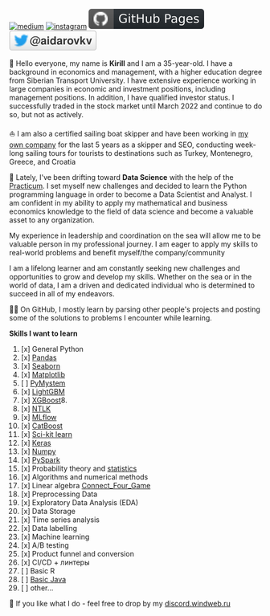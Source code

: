 [![medium](https://aleen42.github.io/badges/src/medium.svg)](https://medium.com/@windweb)
[![instagram](https://badges.aleen42.com/src/instagram.svg)](https://www.instagram.com/best_sail)
[![Github Pages](https://github.com/windweb/windweb/blob/master/github.svg)](https://windweb.github.io/)
[![Twitter](https://raw.githubusercontent.com/windweb/windweb/master/twitter.svg)](https://twitter.com/aidarovkv)
<!---
[![Twitter](https://img.shields.io/twitter/follow/aidarovkv?label=%40aidarovkv&style=social)](https://twitter.com/aidarovkv)
https://shields.io/
https://metrics.lecoq.io/insights/windweb 
-->

👋 Hello everyone, my name is **Kirill** and I am a 35-year-old. I have a background in economics and management, with a higher education degree from Siberian Transport University. I have extensive experience working in large companies in economic and investment positions, including management positions.
In addition, I have qualified investor status. I successfully traded in the stock market until March 2022 and continue to do so, but not as actively.

⛵ I am also a certified sailing boat skipper and have been working in [my own company](https://best-sail.ru) for the last 5 years as a skipper and SEO, conducting week-long sailing tours for tourists to destinations such as Turkey, Montenegro, Greece, and Croatia

🧮 Lately, I've been drifting toward **Data Science** with the help of the [Practicum](https://practicum.com/data-science/). I set myself new challenges and decided to learn the Python programming language in order to become a Data Scientist and Analyst. I am confident in my ability to apply my mathematical and business economics knowledge to the field of data science and become a valuable asset to any organization.

My experience in leadership and coordination on the sea will allow me to be valuable person in my professional journey. I am eager to apply my skills to real-world problems and benefit myself/the company/community

I am a lifelong learner and am constantly seeking new challenges and opportunities to grow and develop my skills. Whether on the sea or in the world of data, I am a driven and dedicated individual who is determined to succeed in all of my endeavors.


👨‍💻 On GitHub, I mostly learn by parsing other people's projects and posting some of the solutions to problems I encounter while learning.

**Skills I want to learn**
1. [x] General Python
2. [x] [Pandas](https://pandas.pydata.org/)
3. [x] [Seaborn](https://seaborn.pydata.org/)
4. [x] [Matplotlib](https://matplotlib.org/)
5. [ ] [PyMystem](https://pypi.org/project/pymystem3/)
6. [x] [LightGBM](https://github.com/microsoft/LightGBM)
7. [x] [XGBoost](https://github.com/dmlc/xgboost)8. 
8. [x] [NTLK](https://www.nltk.org/)
9. [x] [MLflow](https://mlflow.org/)
10. [x] [CatBoost](https://catboost.ai/)
11. [x] [Sci-kit learn](https://scikit-learn.org/stable/)
12. [x] [Keras](https://keras.io/)
13. [x] [Numpy](https://numpy.org/)
14. [x] [PySpark](https://spark.apache.org/docs/latest/api/python/)
15. [x] Probability theory and [statistics](https://stepik.org/course/76/info)
16. [x] Algorithms and numerical methods
17. [x] Linear algebra [Connect_Four_Game](https://github.com/windweb/Connect_Four_Game)
18. [x] Preprocessing Data
19. [x] Exploratory Data Analysis (EDA)
20. [x] Data Storage
21. [x] Time series analysis
22. [x] Data labelling
23. [x] Machine learning
24. [x] A/B testing
25. [x] Product funnel and conversion
26. [x] CI/CD + линтеры
27. [ ] Basic R
29. [ ] [Basic Java](https://github.com/windweb/JavaTutorial)
30. [ ] other...

💬 If you like what I do - feel free to drop by my [discord.windweb.ru](https://discord.windweb.ru/)
